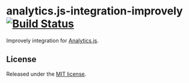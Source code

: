 # analytics.js-integration-improvely [![Build Status][ci-badge]][ci-link]

Improvely integration for [Analytics.js][].

## License

Released under the [MIT license](License.md).


[Analytics.js]: https://segment.com/docs/libraries/analytics.js/
[ci-link]: https://circleci.com/gh/segment-integrations/analytics.js-integration-improvely
[ci-badge]: https://circleci.com/gh/segment-integrations/analytics.js-integration-improvely.svg?style=svg

